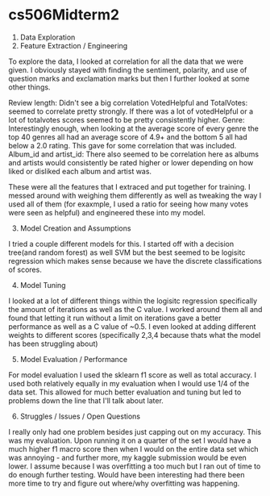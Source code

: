 # cs506Midterm2



1) Data Exploration 
2) Feature Extraction / Engineering

To explore the data, I looked at correlation for all the data that we were given. I obviously stayed with finding the sentiment, polarity, and use of question marks and exclamation marks but then I further looked at some other things.

Review length: Didn't see a big correlation
VotedHelpful and TotalVotes: seemed to correlate pretty strongly. If there was a lot of votedHelpful or a lot of totalvotes scores seemed to be pretty consistently higher.
Genre: Interestingly enough, when looking at the average score of every genre the top 40 genres all had an average score of 4.9+ and the bottom 5 all had below a 2.0 rating. This gave for some correlation that was included. 
Album_id and artist_id: There also seemed to be correlation here as albums and artists would consistently be rated higher or lower depending on how liked or disliked each album and artist was. 

These were all the features that I extraced and put together for training. I messed around with weighing them differently as well as tweaking the way I used all of them (for exaxmple, I used a ratio for seeing how many votes were seen as helpful) and engineered these into my model.

3) Model Creation and Assumptions

I tried a couple different models for this. I started off with a decision tree(and random forest) as well SVM but the best seemed to be logisitc regression which makes sense because we have the discrete classifications of scores.

4) Model Tuning

I looked at a lot of different things within the logisitc regression specifically the amount of iterations as well as the C value. I worked around them all and found that letting it run without a limit on iterations gave a better performance as well as a C value of ~0.5. I even looked at adding different weights to different scores (specifically 2,3,4 because thats what the model has been struggling about)

5) Model Evaluation / Performance

For model evaluation I used the sklearn f1 score as well as total accuracy. I used both relatively equally in my evaluation when I would use 1/4 of the data set. This allowed for much better evaluation and tuning but led to problems down the line that I'll talk about later.

6) Struggles / Issues / Open Questions

I really only had one problem besides just capping out on my accuracy. This was my evaluation. Upon running it on a quarter of the set I would have a much higher f1 macro score then when I would on the entire data set which was annoying - and further more, my kaggle submission would be even lower. I assume because I was overfitting a too much but I ran out of time to do enough further testing. Would have been interesting had there been more time to try and figure out where/why overfitting was happening.
